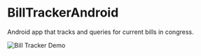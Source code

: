 # BillTrackerAndroid

Android app that tracks and queries for current bills in congress.

![Bill Tracker Demo](https://media.giphy.com/media/fv40UKht6y0jAd8zf5/giphy.gif)
